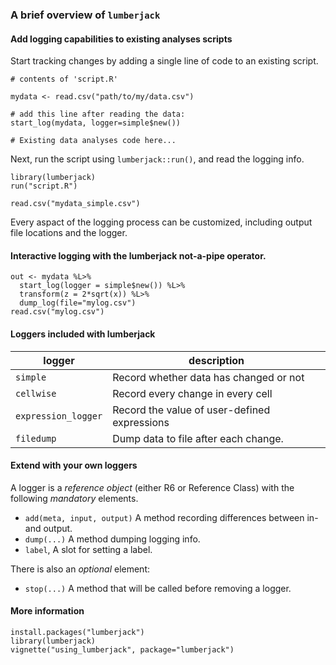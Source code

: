 ### A brief overview of `lumberjack`


#### Add logging capabilities to existing analyses scripts

Start tracking changes by adding a single line of code to an existing script.

```
# contents of 'script.R'

mydata <- read.csv("path/to/my/data.csv")

# add this line after reading the data:
start_log(mydata, logger=simple$new())

# Existing data analyses code here...

```
Next, run the script using `lumberjack::run()`, and read the logging info.

```
library(lumberjack)
run("script.R")

read.csv("mydata_simple.csv")
```

Every aspact of the logging process can be customized, including 
output file locations and the logger.



#### Interactive logging with the lumberjack not-a-pipe operator.

```
out <- mydata %L>%
  start_log(logger = simple$new()) %L>%
  transform(z = 2*sqrt(x)) %L>%
  dump_log(file="mylog.csv")
read.csv("mylog.csv")
```

#### Loggers included with lumberjack

|logger              |description                                   |
|--------------------|----------------------------------------------|
|`simple`            | Record whether data has changed or not       |
|`cellwise`          | Record every change in every cell            |
|`expression_logger` | Record the value of user-defined expressions |
|`filedump`          | Dump data to file after each change.         |

#### Extend with your own loggers

A logger is a _reference object_ (either R6 or Reference Class) with 
the following _mandatory_ elements.

- `add(meta, input, output)` A method recording differences between in- and output.
- `dump(...)` A method dumping logging info.
- `label`, A slot for setting a label.

There is also an _optional_ element:

- `stop(...)` A method that will be called before removing a logger.


#### More information

```
install.packages("lumberjack")
library(lumberjack)
vignette("using_lumberjack", package="lumberjack")
```

